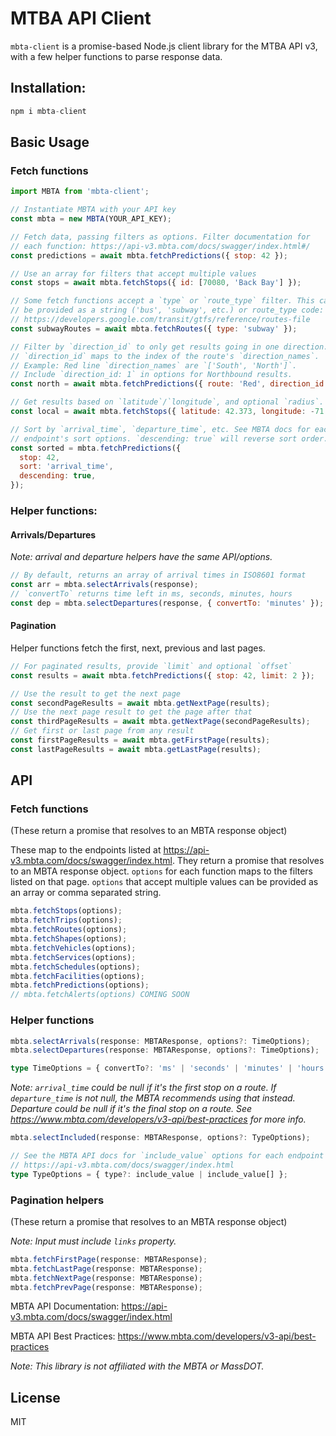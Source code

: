 # MTBA API Client

`mbta-client` is a promise-based Node.js client library for the MTBA API v3, with a few helper functions to parse response data.

## Installation:

```js
npm i mbta-client
```

## Basic Usage

### Fetch functions

```js
import MBTA from 'mbta-client';

// Instantiate MBTA with your API key
const mbta = new MBTA(YOUR_API_KEY);

// Fetch data, passing filters as options. Filter documentation for
// each function: https://api-v3.mbta.com/docs/swagger/index.html#/
const predictions = await mbta.fetchPredictions({ stop: 42 });

// Use an array for filters that accept multiple values
const stops = await mbta.fetchStops({ id: [70080, 'Back Bay'] });

// Some fetch functions accept a `type` or `route_type` filter. This can
// be provided as a string ('bus', 'subway', etc.) or route_type code:
// https://developers.google.com/transit/gtfs/reference/routes-file
const subwayRoutes = await mbta.fetchRoutes({ type: 'subway' });

// Filter by `direction_id` to only get results going in one direction.
// `direction_id` maps to the index of the route's `direction_names`.
// Example: Red line `direction_names` are `['South', 'North']`.
// Include `direction_id: 1` in options for Northbound results.
const north = await mbta.fetchPredictions({ route: 'Red', direction_id: 1 });

// Get results based on `latitude`/`longitude`, and optional `radius`.
const local = await mbta.fetchStops({ latitude: 42.373, longitude: -71.119 });

// Sort by `arrival_time`, `departure_time`, etc. See MBTA docs for each
// endpoint's sort options. `descending: true` will reverse sort order.
const sorted = mbta.fetchPredictions({
  stop: 42,
  sort: 'arrival_time',
  descending: true,
});
```

### Helper functions:

#### Arrivals/Departures

_Note: arrival and departure helpers have the same API/options._

```js
// By default, returns an array of arrival times in ISO8601 format
const arr = mbta.selectArrivals(response);
// `convertTo` returns time left in ms, seconds, minutes, hours
const dep = mbta.selectDepartures(response, { convertTo: 'minutes' });
```

#### Pagination

Helper functions fetch the first, next, previous and last pages.

```js
// For paginated results, provide `limit` and optional `offset`
const results = await mbta.fetchPredictions({ stop: 42, limit: 2 });

// Use the result to get the next page
const secondPageResults = await mbta.getNextPage(results);
// Use the next page result to get the page after that
const thirdPageResults = await mbta.getNextPage(secondPageResults);
// Get first or last page from any result
const firstPageResults = await mbta.getFirstPage(results);
const lastPageResults = await mbta.getLastPage(results);
```

## API

### Fetch functions

(These return a promise that resolves to an MBTA response object)

These map to the endpoints listed at https://api-v3.mbta.com/docs/swagger/index.html. They return a promise that resolves to an MBTA response object. `options` for each function maps to the filters listed on that page. `options` that accept multiple values can be provided as an array or comma separated string.

```js
mbta.fetchStops(options);
mbta.fetchTrips(options);
mbta.fetchRoutes(options);
mbta.fetchShapes(options);
mbta.fetchVehicles(options);
mbta.fetchServices(options);
mbta.fetchSchedules(options);
mbta.fetchFacilities(options);
mbta.fetchPredictions(options);
// mbta.fetchAlerts(options) COMING SOON
```

### Helper functions

```ts
mbta.selectArrivals(response: MBTAResponse, options?: TimeOptions);
mbta.selectDepartures(response: MBTAResponse, options?: TimeOptions);

type TimeOptions = { convertTo?: 'ms' | 'seconds' | 'minutes' | 'hours' };
```

_Note: `arrival_time` could be null if it's the first stop on a route. If `departure_time` is not null, the MBTA recommends using that instead. Departure could be null if it's the final stop on a route. See https://www.mbta.com/developers/v3-api/best-practices for more info._

```ts
mbta.selectIncluded(response: MBTAResponse, options?: TypeOptions);

// See the MBTA API docs for `include_value` options for each endpoint
// https://api-v3.mbta.com/docs/swagger/index.html
type TypeOptions = { type?: include_value | include_value[] };
```

### Pagination helpers

(These return a promise that resolves to an MBTA response object)

_Note: Input must include `links` property._

```ts
mbta.fetchFirstPage(response: MBTAResponse);
mbta.fetchLastPage(response: MBTAResponse);
mbta.fetchNextPage(response: MBTAResponse);
mbta.fetchPrevPage(response: MBTAResponse);
```

MBTA API Documentation: https://api-v3.mbta.com/docs/swagger/index.html

MBTA API Best Practices: https://www.mbta.com/developers/v3-api/best-practices

_Note: This library is not affiliated with the MBTA or MassDOT._

## License

MIT
